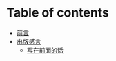 # Table of contents

* [前言](README.md)
* [出版感言](chu-ban-gan-yan/README.md)
  * [写在前面的话](chu-ban-gan-yan/xie-zai-qian-mian-de-hua.md)

